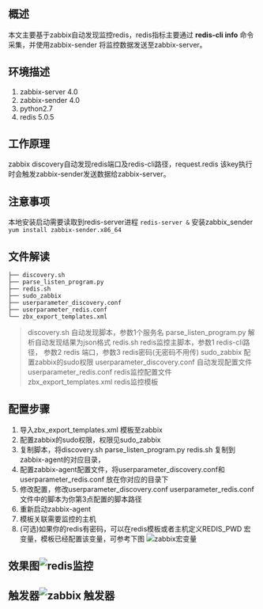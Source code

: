 ## 概述
本文主要基于zabbix自动发现监控redis，redis指标主要通过 **redis-cli info** 命令采集，并使用zabbix-sender 将监控数据发送至zabbix-server。
## 环境描述
1. zabbix-server 4.0
2. zabbix-sender 4.0
3. python2.7
4. redis 5.0.5 
## 工作原理
zabbix discovery自动发现redis端口及redis-cli路径，request.redis 该key执行时会触发zabbix-sender发送数据给zabbix-server。
## 注意事项
本地安装启动需要读取到redis-server进程
```redis-server &```
安装zabbix_sender
```yum install zabbix-sender.x86_64```
## 文件解读
```
├── discovery.sh 
├── parse_listen_program.py
├── redis.sh
├── sudo_zabbix
├── userparameter_discovery.conf
├── userparameter_redis.conf
└── zbx_export_templates.xml
```
> discovery.sh 自动发现脚本，参数1个服务名
> parse_listen_program.py 解析自动发现结果为json格式
> redis.sh redis监控主脚本，参数1 redis-cli路径， 参数2 redis 端口，参数3 redis密码(无密码不用传)
> sudo_zabbix 配置zabbix的sudo权限
> userparameter_discovery.conf 自动发现配置文件
> userparameter_redis.conf redis监控配置文件
> zbx_export_templates.xml redis监控模板
## 配置步骤
1. 导入zbx_export_templates.xml 模板至zabbix
2. 配置zabbix的sudo权限，权限见sudo_zabbix
3. 复制脚本，将discovery.sh parse_listen_program.py redis.sh 复制到zabbix-agent的对应目录，
4. 配置zabbix-agent配置文件，将userparameter_discovery.conf和userparameter_redis.conf 放在你对应的目录下
5. 修改配置，修改userparameter_discovery.conf userparameter_redis.conf 文件中的脚本为你第3点配置的脚本路径
6. 重新启动zabbix-agent
7. 模板关联需要监控的主机
8. (可选)如果你的redis有密码，可以在redis模板或者主机定义REDIS_PWD 宏变量，模板已经配置该变量，可参考下图
![zabbix宏变量](https://imgconvert.csdnimg.cn/aHR0cHM6Ly9zZWdtZW50ZmF1bHQuY29tL2ltZy9iVmJEdUliL3ZpZXc?x-oss-process=image/format,png)

## 效果图![redis监控](https://imgconvert.csdnimg.cn/aHR0cHM6Ly9zZWdtZW50ZmF1bHQuY29tL2ltZy9iVmJEdUlrL3ZpZXc?x-oss-process=image/format,png)

## 触发器![zabbix 触发器](https://imgconvert.csdnimg.cn/aHR0cHM6Ly9zZWdtZW50ZmF1bHQuY29tL2ltZy9iVmJEdUlVL3ZpZXc?x-oss-process=image/format,png)
